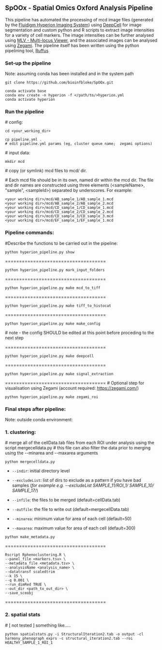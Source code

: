## SpOOx - Spatial Omics Oxford Analysis Pipeline
This pipeline has automated the processing of mcd image files (generated by the [Fluidigm Hyperion Imaging System](https://www.fluidigm.com/products-services/instruments/hyperion)) using [DeepCell](https://simtk.org/projects/deepcell) for image segmentation and custom python and R scripts to extract image intensities for a variety of cell markers. The image intensities can be further analysed using [MLV - Multi-locus Viewer](https://www.nature.com/articles/s42003-021-02097-y), and the associated images can be analysed using [Zegami](https://zegami.com/). The pipeline itself has been written using the python pipelining tool, [Ruffus](http://www.ruffus.org.uk)

### Set-up the pipeline ##################
Note: assuming conda has been installed and in the system path
```
git clone https://github.com/bioinfbloke/SpOOx.git
```

```
conda activate base
conda env create -n hyperion -f </path/to/>hyperion.yml
conda activate hyperion
```

### Run the pipeline ##################

\# config:
```
cd <your_working_dir>

cp pipeline.yml .
# edit pipeline.yml params (eg, cluster queue name;  zegami options)
```

\# input data:
```
mkdir mcd 
```
\# copy (or symlink) mcd files to mcd/ dir. 

\# Each mcd file should be in its own, named dir within the mcd dir. The file and dir names are constructed using three elements (\<sampleName\>, "sample", \<sampleId\>) separated by underscores. For example:
```
<your working dir>/mcd/AB_sample_1/AB_sample_1.mcd
<your working dir>/mcd/AB_sample_2/AB_sample_2.mcd
<your working dir>/mcd/CD_sample_1/CD_sample_1.mcd
<your working dir>/mcd/CD_sample_2/CD_sample_2.mcd
<your working dir>/mcd/CD_sample_3/CD_sample_3.mcd
<your working dir>/mcd/EF_sample_1/EF_sample_1.mcd
```

### Pipeline commands:
\#Describe the functions to be carried out in the pipeline:
```
python hyperion_pipeline.py show
```
====================================
```
python hyperion_pipeline.py mark_input_folders
```
====================================
```
python hyperion_pipeline.py make mcd_to_tiff
```
====================================
```
python hyperion_pipeline.py make tiff_to_histocat
```
====================================
```
python hyperion_pipeline.py make make_config
```
\# note - the config SHOULD be edited at this point before proceding to the next step

====================================
```
python hyperion_pipeline.py make deepcell
```
====================================
```
python hyperion_pipeline.py make signal_extraction
```
====================================
\# Optional step for visualisation using Zegami (account required: https://zegami.com/)
```
python hyperion_pipeline.py make zegami_roi
```

### Final steps after pipeline:
Note: outside conda environment:

###  1. clustering:
\# merge all of the cellData.tab files from each ROI under analysis using the script mergecelldata.py
\# this file can also filter the data prior to merging using the --minarea and --maxarea arguments
```
python mergecelldata.py
```
- `--indir`: initial directory level
  
- `--excludeList`: list of dirs to exclude as a pattern if you have bad samples (*for example e.g. --excludeList SAMPLE_11/ROI_1/ SAMPLE_10/ SAMPLE_17/*)
  
- `--infile`: the files to be merged (default=cellData.tab)
  
- `--outfile`: the file to write out (default=mergecellData.tab)
  
- `--minarea`: minimum value for area of each cell (default=50)
  
- `--maxarea`: maximum value for area of each cell (default=300)
  
```
python make_metadata.py
```
====================================
```
Rscript Rphenoclustering.R \
--panel_file <markers.tsv> \
--metadata_file <metadata.tsv> \
--analysisName <analysis_name> \
--datatransf scaledtrim
--k 15 \
--q 0.001 \
--run_dimRed TRUE \
--out_dir <path_to_out_dir> \
--save_sceobj
```
====================================

### 2. spatial stats

\# [ not tested ] something like.....
```
python spatialstats.py -i StructuralIteration2.tab -o output -cl harmony_phenograph_exprs -c structural_iteration2.tab --roi HEALTHY_SAMPLE_1_ROI_1
```




